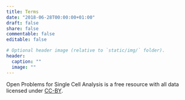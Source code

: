 ```yaml
---
title: Terms
date: "2018-06-28T00:00:00+01:00"
draft: false
share: false
commentable: false
editable: false

# Optional header image (relative to `static/img/` folder).
header:
  caption: ""
  image: ""
---
```


Open Problems for Single Cell Analysis is a free resource with all data licensed under [CC-BY](https://creativecommons.org/licenses/by/2.0/).
